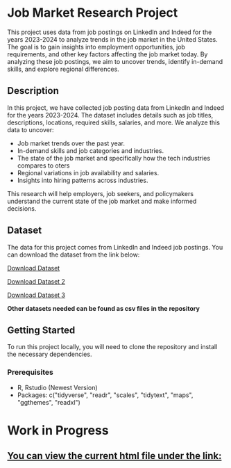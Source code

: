 # Job Market Research Project

This project uses data from job postings on LinkedIn and Indeed for the years 2023-2024 to analyze trends in the job market in the United States. 
The goal is to gain insights into employment opportunities, job requirements, and other key factors affecting the job market today. 
By analyzing these job postings, we aim to uncover trends, identify in-demand skills, and explore regional differences.

## Description

In this project, we have collected job posting data from LinkedIn and Indeed for the years 2023-2024. The dataset includes details such as job titles, descriptions, locations, required skills, salaries, and more. We analyze this data to uncover:
- Job market trends over the past year.
- In-demand skills and job categories and industries.
- The state of the job market and specifically how the tech industries compares to oters
- Regional variations in job availability and salaries.
- Insights into hiring patterns across industries.

This research will help employers, job seekers, and policymakers understand the current state of the job market and make informed decisions.

## Dataset

The data for this project comes from LinkedIn and Indeed job postings. You can download the dataset from the link below:

[Download Dataset](https://www.kaggle.com/datasets/arshkon/linkedin-job-postings/data)

[Download Dataset 2](https://fred.stlouisfed.org/series/IHLIDXUS)

[Download Dataset 3](https://fred.stlouisfed.org/series/IHLIDXUSTPSOFTDEVE)

**Other datasets needed can be found as csv files in the repository**

## Getting Started

To run this project locally, you will need to clone the repository and install the necessary dependencies.

### Prerequisites

- R, Rstudio (Newest Version)
- Packages: c("tidyverse", "readr", "scales", "tidytext", "maps", "ggthemes", "readxl")

# Work in Progress
## [You can view the current html file under the link:](https://htmlpreview.github.io/?https://github.com/hieunguyen312/Job_Market_Research_Project/blob/main/Job_Market_Project.html)



